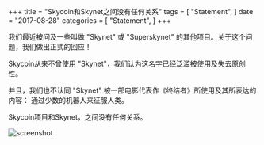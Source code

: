 +++
title = "Skycoin和Skynet之间没有任何关系"
tags = [
    "Statement",
]
date = "2017-08-28"
categories = [
    "Statement",
]
+++

我们最近被问及一些叫做 "Skynet" 或 "Superskynet" 的其他项目。关于这个问题，我们做出正式的回应！

Skycoin从来不曾使用 "Skynet"，我们认为这名字已经泛滥被使用及失去原创性。

并且，我们也不认同 "Skynet" 被一部电影代表作《终结者》所使用及其所表达的内容：
通过少数的机器人来征服人类。

Skycoin项目和Skynet，之间没有任何关系。

![screenshot](/statement/skycoin-has-nothing-to-do-with-skynet/skycoin.png)